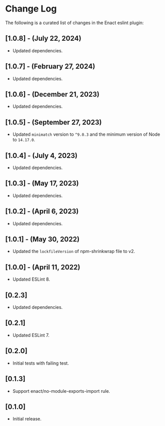 # Change Log

The following is a curated list of changes in the Enact eslint plugin:

## [1.0.8] - (July 22, 2024)

* Updated dependencies.

## [1.0.7] - (February 27, 2024)

* Updated dependencies.

## [1.0.6] - (December 21, 2023)

* Updated dependencies.

## [1.0.5] - (September 27, 2023)

* Updated `minimatch` version to `^9.0.3` and the minimum version of Node to `14.17.0`.

## [1.0.4] - (July 4, 2023)

* Updated dependencies.

## [1.0.3] - (May 17, 2023)

* Updated dependencies.

## [1.0.2] - (April 6, 2023)

* Updated dependencies.

## [1.0.1] - (May 30, 2022)

* Updated the `lockfileVersion` of npm-shrinkwrap file to v2.

## [1.0.0] - (April 11, 2022)

* Updated ESLint 8.

## [0.2.3]

* Updated dependencies.

## [0.2.1]

* Updated ESLint 7.

## [0.2.0]

* Initial tests with failing test.

## [0.1.3]

* Support enact/no-module-exports-import rule.

## [0.1.0]

* Initial release.
